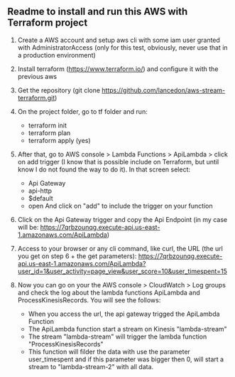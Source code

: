 ## Readme to install and run this AWS with Terraform project

1) Create a AWS account and setup aws cli with some iam user granted with AdministratorAccess (only for this test, obviously, never use that in a production environment)

2) Install terraform (https://www.terraform.io/) and configure it with the previous aws 

3) Get the repository (git clone https://github.com/lancedon/aws-stream-terraform.git)

4) On the project folder, go to tf folder and run:
	- terraform init
	- terraform plan
	- terraform apply (yes)

5) After that, go to AWS console > Lambda Functions > ApiLambda > click on add trigger  (I know that is possible include on Terraform, but until know I do not found the way to do it). In that screen select:
	- Api Gateway
	- api-http
	- $default
	- open
	And click on "add" to include the trigger on your function

6) Click on the Api Gateway trigger and copy the Api Endpoint (in my case will be:  https://7qrbzounqg.execute-api.us-east-1.amazonaws.com/ApiLambda)

7) Access to your browser or any cli command, like curl, the URL (the url you get on step 6 + the get parameters): https://7qrbzounqg.execute-api.us-east-1.amazonaws.com/ApiLambda?user_id=1&user_activity=page_view&user_score=10&user_timespent=15

8) Now you can go on your the AWS console > CloudWatch > Log groups and check the log about the lambda functions ApiLambda and ProcessKinesisRecords. You will see the follows:
	- When you access the url, the api gateway trigged the ApiLambda Function
	- The ApiLambda function start a stream on Kinesis "lambda-stream"
	- The stream "lambda-stream" will trigger the lambda function "ProcessKinesisRecords"
	- This function will filder the data with use the parameter user_timespent and if this parameter was bigger then 0, will start a stream to "lambda-stream-2" with all data.
